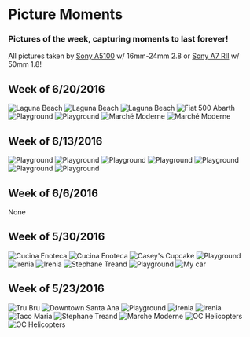 # Picture Moments

### Pictures of the week, capturing moments to last forever!
All pictures taken by [Sony A5100](http://www.sony.com/electronics/interchangeable-lens-cameras/ilce-5100-body-kit) w/ 16mm-24mm 2.8 or [Sony A7 RII](https://www.sony.com/electronics/interchangeable-lens-cameras/ilce-7rm2) w/ 50mm 1.8!

Week of 6/20/2016
-----------------
![Laguna Beach](https://c4.staticflickr.com/8/7671/27945979035_aa482b5e4c_z.jpg)
![Laguna Beach](https://c2.staticflickr.com/8/7685/27945978505_754cb3bb05_z.jpg)
![Laguna Beach](https://c8.staticflickr.com/8/7718/27945978815_f016308aa9_z.jpg)
![Fiat 500 Abarth](https://c4.staticflickr.com/8/7412/27945977995_4f01ee02f5_z.jpg)
![Playground](https://c6.staticflickr.com/8/7544/27945977085_8f36e7324a_z.jpg)
![Playground](https://c8.staticflickr.com/8/7075/27945979215_d14200e14c_z.jpg)
![Marché Moderne](https://c3.staticflickr.com/8/7359/27666778490_f1debb98d3_z.jpg)
![Marché Moderne](https://c2.staticflickr.com/8/7300/27945977345_416bf827d4_z.jpg)

Week of 6/13/2016
-----------------
![Playground](https://c4.staticflickr.com/8/7215/27945979355_fbf883d85c_z.jpg)
![Playground](https://c7.staticflickr.com/8/7618/27912027526_e449e32e28_z.jpg)
![Playground](https://c5.staticflickr.com/8/7594/27666777980_034920448e_z.jpg)
![Playground](https://c4.staticflickr.com/8/7354/27945977835_c6628cc6e3_z.jpg)
![Playground](https://c3.staticflickr.com/8/7421/27666778170_3ea3081feb_z.jpg)
![Playground](https://c6.staticflickr.com/8/7574/27945979685_ce8ae60b2d_z.jpg)
![Playground](https://c6.staticflickr.com/8/7600/27945977645_bd69d342b2_z.jpg)

Week of 6/6/2016
----------------
None

Week of 5/30/2016
-----------------
![Cucina Enoteca](https://c5.staticflickr.com/8/7069/27473768596_cd811d35b9_z.jpg)
![Cucina Enoteca](https://c5.staticflickr.com/8/7231/27231826300_aaa0354db4_z.jpg)
![Casey's Cupcake](https://c3.staticflickr.com/8/7444/27473768266_d912b8bd9b_z.jpg)
![Playground](https://c1.staticflickr.com/8/7453/27231826080_13e99a2b44_z.jpg)
![Irenia](https://c5.staticflickr.com/8/7654/27473768036_02f08e2ddf_z.jpg)
![Irenia](https://c4.staticflickr.com/8/7337/27436130011_1001209949_z.jpg)
![Stephane Treand](https://c3.staticflickr.com/8/7540/27232247170_21162495f6_z.jpg)
![Playground](https://c6.staticflickr.com/8/7354/27436131941_555ac72243_z.jpg)
![My car](https://c1.staticflickr.com/8/7202/26899514744_bd539d1735_z.jpg)

Week of 5/23/2016
-----------------
![Tru Bru](https://c5.staticflickr.com/8/7407/26899116284_77e513917a_z.jpg)
![Downtown Santa Ana](https://c2.staticflickr.com/8/7367/27436133721_51ee8d384b_z.jpg)
![Playground](https://c1.staticflickr.com/8/7475/27231828240_913c58e36c_z.jpg)
![Irenia](https://c8.staticflickr.com/8/7233/27436133151_32975ffc5b_z.jpg)
![Irenia](https://c7.staticflickr.com/8/7430/27473767606_560fedc0df_z.jpg)
![Taco Maria](https://c4.staticflickr.com/8/7114/27436132531_ae599feeff_z.jpg)
![Stephane Treand](https://c5.staticflickr.com/8/7077/27231827220_e251f6b2e3_z.jpg)
![Marche Moderne](https://c6.staticflickr.com/8/7354/27436131941_555ac72243_z.jpg)
![OC Helicopters](https://c5.staticflickr.com/8/7406/27473769116_efc8e67aa0_z.jpg)
![OC Helicopters](https://c1.staticflickr.com/8/7324/27473768936_c91241115b_z.jpg)